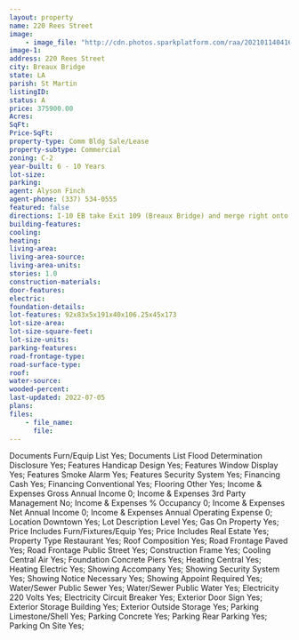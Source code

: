 ```yaml
---
layout: property
name: 220 Rees Street
image:
    - image_file: "http://cdn.photos.sparkplatform.com/raa/20210114041637662202000000.jpg"
image-1:
address: 220 Rees Street
city: Breaux Bridge
state: LA
parish: St Martin
listingID: 
status: A
price: 375900.00
Acres: 
SqFt: 
Price-SqFt: 
property-type: Comm Bldg Sale/Lease
property-subtype: Commercial
zoning: C-2
year-built: 6 - 10 Years
lot-size: 
parking: 
agent: Alyson Finch
agent-phone: (337) 534-0555
featured: false
directions: I-10 EB take Exit 109 (Breaux Bridge) and merge right onto LA-328 S/Rees St toward Breaux Bridge. Travel about 1.5 miles (past Dollar General) and property will be on the left.
building-features: 
cooling: 
heating: 
living-area: 
living-area-source: 
living-area-units: 
stories: 1.0
construction-materials: 
door-features: 
electric: 
foundation-details: 
lot-features: 92x83x5x191x40x106.25x45x173
lot-size-area: 
lot-size-square-feet: 
lot-size-units: 
parking-features: 
road-frontage-type: 
road-surface-type: 
roof: 
water-source: 
wooded-percent: 
last-updated: 2022-07-05
plans: 
files:
    - file_name:
      file:
---
```

Documents	Furn/Equip List	Yes;
Documents List	Flood Determination Disclosure	Yes;
Features	Handicap Design	Yes;
Features	Window Display	Yes;
Features	Smoke Alarm	Yes;
Features	Security System	Yes;
Financing	Cash	Yes;
Financing	Conventional	Yes;
Flooring	Other	Yes;
Income & Expenses	Gross Annual Income	0;
Income & Expenses	3rd Party Management	No;
Income & Expenses	% Occupancy	0;
Income & Expenses	Net Annual Income	0;
Income & Expenses	Annual Operating Expense	0;
Location	Downtown	Yes;
Lot Description	Level	Yes;
Gas	On Property	Yes;
Price Includes	Furn/Fixtures/Equip	Yes;
Price Includes	Real Estate	Yes;
Property Type	Restaurant	Yes;
Roof	Composition	Yes;
Road Frontage	Paved	Yes;
Road Frontage	Public Street	Yes;
Construction	Frame	Yes;
Cooling	Central Air	Yes;
Foundation	Concrete Piers	Yes;
Heating	Central	Yes;
Heating	Electric	Yes;
Showing	Accompany	Yes;
Showing	Security System	Yes;
Showing	Notice Necessary	Yes;
Showing	Appoint Required	Yes;
Water/Sewer	Public Sewer	Yes;
Water/Sewer	Public Water	Yes;
Electricity	220 Volts	Yes;
Electricity	Circuit Breaker	Yes;
Exterior	Door Sign	Yes;
Exterior	Storage Building	Yes;
Exterior	Outside Storage	Yes;
Parking	Limestone/Shell	Yes;
Parking	Concrete	Yes;
Parking	Rear Parking	Yes;
Parking	On Site	Yes;

